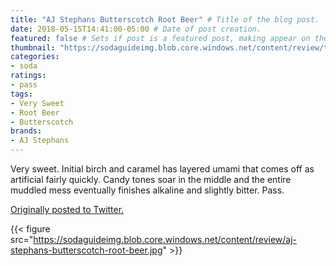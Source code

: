 ```yaml
---
title: "AJ Stephans Butterscotch Root Beer" # Title of the blog post.
date: 2018-05-15T14:41:00-05:00 # Date of post creation.
featured: false # Sets if post is a featured post, making appear on the home page side bar.
thumbnail: "https://sodaguideimg.blob.core.windows.net/content/review/thumbs/aj-stephans-butterscotch-root-beer.jpg" # Sets thumbnail image appearing inside card on homepage.
categories:
- soda
ratings:
- pass
tags:
- Very Sweet
- Root Beer
- Butterscotch
brands:
- AJ Stephans
---
```


Very sweet. Initial birch and caramel has layered umami that comes off as artificial fairly quickly. Candy tones soar in the middle and the entire muddled mess eventually finishes alkaline and slightly bitter. Pass.

[Originally posted to Twitter.](https://twitter.com/Cavorter/status/996475696758345729)

{{< figure src="https://sodaguideimg.blob.core.windows.net/content/review/aj-stephans-butterscotch-root-beer.jpg" >}}